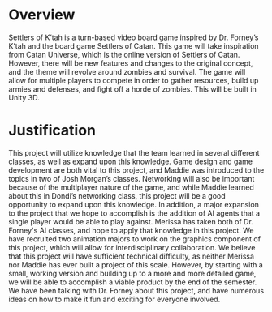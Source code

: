 # Overview  
Settlers of K’tah is a turn-based video board game inspired by Dr. Forney’s K’tah and the board game Settlers of Catan. This game will take inspiration from Catan Universe, which is the online version of Settlers of Catan. However, there will be new features and changes to the original concept, and the theme will revolve around zombies and survival. The game will allow for multiple players to compete in order to gather resources, build up armies and defenses, and fight off a horde of zombies. This will be built in Unity 3D.
# Justification  
This project will utilize knowledge that the team learned in several different classes, as well as expand upon this knowledge. Game design and game development are both vital to this project, and Maddie was introduced to the topics in two of Josh Morgan’s classes. Networking will also be important because of the multiplayer nature of the game, and while Maddie learned about this in Dondi’s networking class, this project will be a good opportunity to expand upon this knowledge. In addition, a major expansion to the project that we hope to accomplish is the addition of AI agents that a single player would be able to play against. Merissa has taken both of Dr. Forney's AI classes, and hope to apply that knowledge in this project. 
We have recruited two animation majors to work on the graphics component of this project, which will allow for interdisciplinary collaboration. We believe that this project will have sufficient technical difficulty, as neither Merissa nor Maddie has ever built a project of this scale. However, by starting with a small, working version and building up to a more and more detailed game, we will be able to accomplish a viable product by the end of the semester. We have been talking with Dr. Forney about this project, and have numerous ideas on how to make it fun and exciting for everyone involved.
